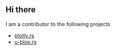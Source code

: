 ## Hi there 

I am a contributor to the following projects 

 - [plotly.rs](https://github.com/plotly/plotly.rs)
 - [u-blox.rs](https://github.com/ublox-rs/ublox)

<!--
**andrei-ng/andrei-ng** is a ✨ _special_ ✨ repository because its `README.md` (this file) appears on your GitHub profile.

Here are some ideas to get you started:

- 🔭 I’m currently working on ...
- 🌱 I’m currently learning ...
- 👯 I’m looking to collaborate on ...
- 🤔 I’m looking for help with ...
- 💬 Ask me about ...
- 📫 How to reach me: ...
- 😄 Pronouns: ...
- ⚡ Fun fact: ...
-->
